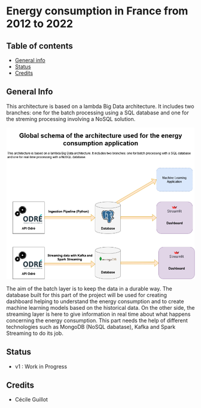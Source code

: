 # Energy consumption in France from 2012 to 2022

## Table of contents
* [General info](#general-info)
* [Status](#status)
* [Credits](#credits)

## General Info

This architecture is based on a lambda Big Data architecture. It includes two branches: one for the batch processing using a SQL database and one for the streming processing involving a NoSQL solution. 

![ALT](Batch_Layer/Images/Global_Architecture.drawio.png)

The aim of the batch layer is to keep the data in a durable way. The database built for this part of the project will be used for creating dashboard helping to understand the energy consumption and to create machine learning models based on the historical data.
On the other side, the streaming layer is here to give information in real time about what happens concerning the energy consumption. This part needs the help of different technologies such as MongoDB (NoSQL dabatase), Kafka and Spark Streaming to do its job.

## Status

- v1 : Work in Progress

## Credits

- Cécile Guillot
